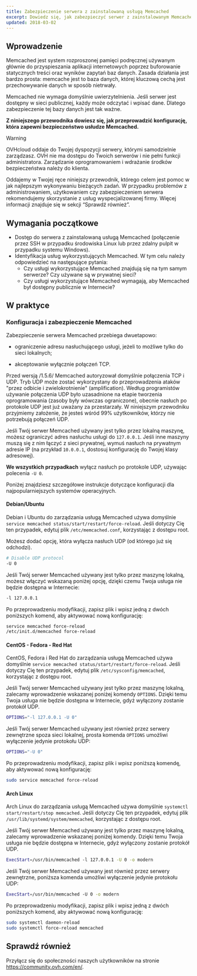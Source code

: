 ```yaml
---
title: Zabezpieczenie serwera z zainstalowaną usługą Memcached
excerpt: Dowiedz się, jak zabezpieczyć serwer z zainstalowanym Memcached
updated: 2018-03-02
---
```




## Wprowadzenie

Memcached jest system rozproszonej pamięci podręcznej używanym głównie do przyspieszania aplikacji internetowych poprzez buforowanie statycznych treści oraz wyników zapytań baz danych. Zasada działania jest bardzo prosta: memcache jest to baza danych, której kluczową cechą jest przechowywanie danych w sposób nietrwały.

Memcached nie wymaga domyślnie uwierzytelnienia. Jeśli serwer jest dostępny w sieci publicznej, każdy może odczytać i wpisać dane. Dlatego zabezpieczenie tej bazy danych jest tak ważne.


**Z niniejszego przewodnika dowiesz się, jak przeprowadzić konfigurację, która zapewni bezpieczeństwo usłudze Memcached.**


> [!warning]
>
> OVHcloud oddaje do Twojej dyspozycji serwery, którymi samodzielnie zarządzasz. OVH nie ma dostępu do Twoich serwerów i nie pełni funkcji administratora. Zarządzanie oprogramowaniem i wdrażanie środków bezpieczeństwa należy do klienta.
>
> Oddajemy w Twojej ręce niniejszy przewodnik, którego celem jest pomoc w jak najlepszym wykonywaniu bieżących zadań. W przypadku problemów z administrowaniem, użytkowaniem czy  zabezpieczeniem serwera rekomendujemy skorzystanie z usług wyspecjalizowanej firmy. Więcej informacji znajduje się w sekcji “Sprawdź również”.
>


## Wymagania początkowe


- Dostęp do serwera z zainstalowaną usługą Memcached (połączenie przez SSH w przypadku środowiska Linux lub przez zdalny pulpit w przypadku systemu Windows).
- Identyfikacja usług wykorzystujących Memcached. W tym celu należy odpowiedzieć na następujące pytania:
    - Czy usługi wykorzystujące Memcached znajdują się na tym samym serwerze? Czy używane są w prywatnej sieci?
    - Czy usługi wykorzystujące Memcached wymagają, aby Memcached był dostępny publicznie w Internecie?


## W praktyce

### Konfiguracja i zabezpieczenie Memcached

Zabezpieczenie serwera Memcached przebiega dwuetapowo:

- ograniczenie adresu nasłuchującego usługi, jeżeli to możliwe tylko do sieci lokalnych;

- akceptowanie wyłącznie połączeń TCP.


Przed wersją /1.5.6/ Memcached autoryzował domyślnie połączenia TCP i UDP.  Tryb UDP może zostać wykorzystany do przeprowadzenia ataków "przez odbicie i zwielokrotnienie" (amplification).
Według programistów używanie połączenia UDP było uzasadnione na etapie tworzenia oprogramowania (zasoby były wówczas ograniczone), obecnie nasłuch po protokole UDP jest już uważany za przestarzały.
W niniejszym przewodniku przyjmiemy założenie, że jesteś wśród 99% użytkowników, którzy nie potrzebują połączeń UDP.

Jeśli Twój serwer Memcached używany jest tylko przez lokalną maszynę, możesz ograniczyć adres nasłuchu usługi do `127.0.0.1`.
Jeśli inne maszyny muszą się z nim łączyć z sieci prywatnej, wymuś nasłuch na prywatnym adresie IP (na przykład  `10.0.0.1`, dostosuj konfigurację do Twojej klasy adresowej).

**We wszystkich przypadkach** wyłącz nasłuch po protokole UDP, używając polecenia `-U 0`.

Poniżej znajdziesz szczegółowe instrukcje dotyczące konfiguracji dla najpopularniejszych systemów operacyjnych.


#### Debian/Ubuntu

Debian i Ubuntu do zarządzania usługą Memcached używa domyślnie `service memcached status/start/restart/force-reload`. Jeśli dotyczy Cię ten przypadek, edytuj plik `/etc/memcached.conf`, korzystając z dostępu root.

Możesz dodać opcję, która wyłącza nasłuch UDP (od którego już się odchodzi).

```sh
# Disable UDP protocol
-U 0
```
Jeśli Twój serwer Memcached używany jest tylko przez maszynę lokalną, możesz włączyć wskazaną poniżej opcję, dzięki czemu Twoja usługa nie będzie dostępna w Internecie: 

```sh
-l 127.0.0.1
```

Po przeprowadzeniu modyfikacji, zapisz plik i wpisz jedną z dwóch poniższych komend, aby aktywować nową konfigurację:


```sh
service memcached force-reload
/etc/init.d/memcached force-reload
```


#### CentOS - Fedora - Red Hat


CentOS, Fedora i Red Hat do zarządzania usługą Memcached używa domyślnie `service memcached status/start/restart/force-reload`. Jeśli dotyczy Cię ten przypadek, edytuj plik `/etc/sysconfig/memcached`, korzystając z dostępu root.


Jeśli Twój serwer Memcached używany jest tylko przez maszynę lokalną, zalecamy wprowadzenie wskazanej poniżej komendy `OPTIONS`. Dzięki temu Twoja usługa nie będzie dostępna w Internecie, gdyż wyłączony zostanie protokół UDP.

```sh
OPTIONS="-l 127.0.0.1 -U 0"
```


Jeśli Twój serwer Memcached używany jest również przez serwery zewnętrzne spoza sieci lokalnej, prosta komenda `OPTIONS` umożliwi wyłączenie jedynie protokołu UDP:

```sh
OPTIONS="-U 0"
```

Po przeprowadzeniu modyfikacji, zapisz plik i wpisz poniższą komendę, aby aktywować nową konfigurację:

```sh
sudo service memcached force-reload
```


#### Arch Linux


Arch Linux do zarządzania usługą Memcached używa domyślnie `systemctl start/restart/stop memcached`. Jeśli dotyczy Cię ten przypadek, edytuj plik `/usr/lib/systemd/system/memcached`, korzystając z dostępu root.

Jeśli Twój serwer Memcached używany jest tylko przez maszynę lokalną, zalecamy wprowadzenie wskazanej poniżej komendy. Dzięki temu Twoja usługa nie będzie dostępna w Internecie, gdyż wyłączony zostanie protokół UDP.

```sh
ExecStart=/usr/bin/memcached -l 127.0.0.1 -U 0 -o modern
```


Jeśli Twój serwer Memcached używany jest również przez serwery zewnętrzne, poniższa komenda umożliwi wyłączenie jedynie protokołu UDP:

```sh
ExecStart=/usr/bin/memcached -U 0 -o modern
```


Po przeprowadzeniu modyfikacji, zapisz plik i wpisz jedną z dwóch poniższych komend, aby aktywować nową konfigurację:


```sh
sudo systemctl daemon-reload
sudo systemctl force-reload memcached
```

## Sprawdź również


Przyłącz się do społeczności naszych użytkowników na stronie <https://community.ovh.com/en/>.